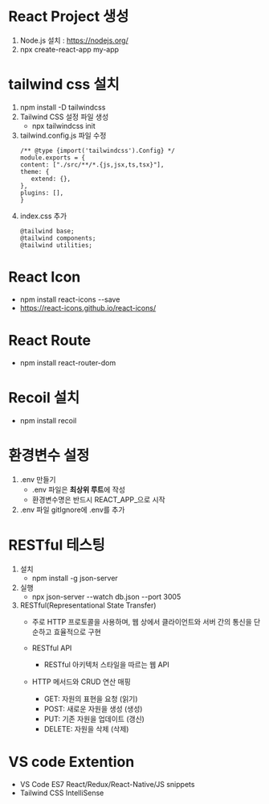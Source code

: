 # React Project 생성
1. Node.js 설치 : https://nodejs.org/
2. npx create-react-app my-app 

# tailwind css 설치
1. npm install -D tailwindcss
2. Tailwind CSS 설정 파일 생성 
   - npx tailwindcss init
3. tailwind.config.js 파일 수정
   ```
   /** @type {import('tailwindcss').Config} */
   module.exports = {
   content: ["./src/**/*.{js,jsx,ts,tsx}"],
   theme: {
      extend: {},
   },
   plugins: [],
   }
   ```
4. index.css 추가
   ```
   @tailwind base;
   @tailwind components;
   @tailwind utilities;
   ```
# React Icon
   - npm install react-icons --save
   - https://react-icons.github.io/react-icons/

# React Route
   - npm install react-router-dom

# Recoil 설치
   - npm install recoil

# 환경변수 설정
1. .env 만들기
   - .env 파일은 **최상위 루트**에 작성
   - 환경변수명은 반드시 REACT_APP_으로 시작
2. .env 파일 gitIgnore에 .env를 추가

# RESTful 테스팅
1. 설치 
   - npm install -g json-server
2. 실행 
   - npx json-server --watch db.json --port 3005 
3. RESTful(Representational State Transfer)
   - 주로 HTTP 프로토콜을 사용하며, 웹 상에서 클라이언트와 서버 간의 통신을 단순하고 효율적으로 구현
    - RESTful API
       - RESTful 아키텍처 스타일을 따르는 웹 API

    - HTTP 메서드와 CRUD 연산 매핑
       - GET: 자원의 표현을 요청  (읽기)
       - POST: 새로운 자원을 생성  (생성)
       - PUT: 기존 자원을 업데이트  (갱신)
       - DELETE: 자원을 삭제  (삭제)


# VS code Extention
- VS Code ES7 React/Redux/React-Native/JS snippets
- Tailwind CSS IntelliSense
